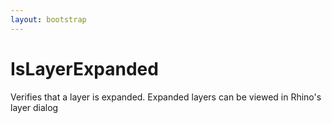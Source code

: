 ```yaml
---
layout: bootstrap
---
```


# IsLayerExpanded

Verifies that a layer is expanded. Expanded layers can be viewed in
        Rhino's layer dialog
        


